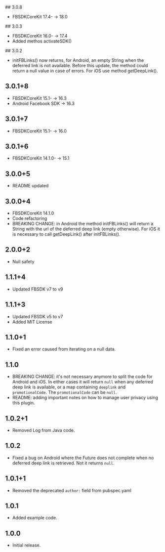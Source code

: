## 3.0.8
* FBSDKCoreKit 17.4- -> 18.0

## 3.0.3
* FBSDKCoreKit 16.0- -> 17.4
* Added methos activateSDK()

## 3.0.2
* initFBLinks() now returns, for Android, an empty String when the deferred link is not available. 
Before this update, the method could return a null value in case of errors.
For iOS use method getDeepLink().

## 3.0.1+8
* FBSDKCoreKit 15.1- -> 16.3
* Android Facebook SDK -> 16.3

## 3.0.1+7
* FBSDKCoreKit 15.1- -> 16.0 

## 3.0.1+6
* FBSDKCoreKit 14.1.0- -> 15.1 

## 3.0.0+5
* README updated

## 3.0.0+4
* FBSDKCoreKit 14.1.0
* Code refactoring
* BREAKING CHANGE: in Android the method initFBLinks() will return a String with the url of the deferred deep link (empty otherwise). 
For iOS it is necessary to call getDeepLink() after initFBLinks().

## 2.0.0+2

* Null safety

## 1.1.1+4

* Updated FBSDK v7 to v9

## 1.1.1+3

* Updated FBSDK v5 to v7
* Added MIT License

## 1.1.0+1

* Fixed an error caused from iterating on a null data.

## 1.1.0

* BREAKING CHANGE: it's not necessary anymore to split the code for Android and iOS. In either cases it will return `null` when any deferred deep link is available, or a map containing `deeplink` and `promotionalCode`. The `promotionalCode` can be `null`.
* README: adding important notes on how to manage user privacy using this plugin.

## 1.0.2+1

* Removed Log from Java code.

## 1.0.2

* Fixed a bug on Android where the Future does not complete when no deferred deep link is retrieved. Not it returns `null`.

## 1.0.1+1

* Removed the deprecated `author:` field from pubspec.yaml

## 1.0.1

* Added example code.

## 1.0.0

* Initial release.
